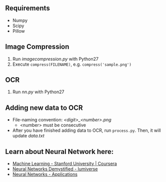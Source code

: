 ## Requirements
- Numpy
- Scipy
- Pillow

## Image Compression
1. Run *imagecompression.py* with Python27
2. Execute `compress(FILENAME)`, e.g. `compress('sample.png')`

## OCR
1. Run *nn.py* with Python27

## Adding new data to OCR
* File-naming convention: *&lt;digit&gt;_&lt;number&gt;.png*
  * &lt;number&gt; must be consecutive
* After you have finished adding data to OCR, run `process.py`. Then, it will update _data.txt_

## Learn about Neural Network here:
* [Machine Learning - Stanford University | Coursera](https://www.coursera.org/learn/machine-learning)
* [Neural Networks Demystified - lumiverse](http://lumiverse.io/series/neural-networks-demystified)
* [Neural Networks - Applications](https://cs.stanford.edu/people/eroberts/courses/soco/projects/2000-01/neural-networks/Applications/index.html)
